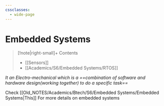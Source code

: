 ```yaml
---
cssclasses:
  - wide-page
---
```

# Embedded Systems
>[!note|right-small]+ Contents
> - [[Sensors]]
> - [[Academics/S6/Embedded Systems/RTOS]]

*It an Electro-mechanical which is a ==combination of software and hardware design(working together) to do a specific task==*


Check [[Old_NOTES/Academics/Btech/S6/Embedded Systems/Embedded Systems|This]] For more details on embedded systems 